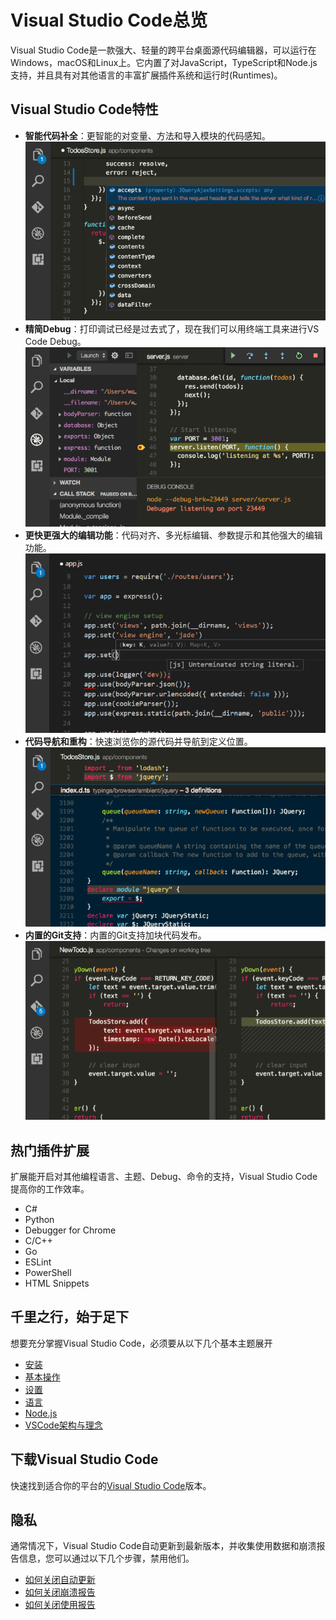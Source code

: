 # Visual Studio Code总览

Visual Studio Code是一款强大、轻量的跨平台桌面源代码编辑器，可以运行在Windows，macOS和Linux上。它内置了对JavaScript，TypeScript和Node.js支持，并且具有对其他语言的丰富扩展插件系统和运行时(Runtimes)。

## Visual Studio Code特性

- **智能代码补全**：更智能的对变量、方法和导入模块的代码感知。![1](../images/md_overview_01.png)
- **精简Debug**：打印调试已经是过去式了，现在我们可以用终端工具来进行VS Code Debug。![2](../images/md_overview_02.png)
- **更快更强大的编辑功能**：代码对齐、多光标编辑、参数提示和其他强大的编辑功能。![3](../images/md_overview_03.png)
- **代码导航和重构**：快速浏览你的源代码并导航到定义位置。![4](../images/md_overview_04.png)
- **内置的Git支持**：内置的Git支持加块代码发布。![5](../images/md_overview_05.png)

## 热门插件扩展

扩展能开启对其他编程语言、主题、Debug、命令的支持，Visual Studio Code提高你的工作效率。

- C#
- Python
- Debugger for Chrome
- C/C++
- Go
- ESLint
- PowerShell
- HTML Snippets

## 千里之行，始于足下

想要充分掌握Visual Studio Code，必须要从以下几个基本主题展开

- [安装](https://code.visualstudio.com/Docs/setup/setup-overview)
- [基本操作](https://code.visualstudio.com/Docs/editor/codebasics)
- [设置](https://code.visualstudio.com/Docs/customization/userandworkspace)
- [语言](https://code.visualstudio.com/Docs/languages/overview)
- [Node.js](https://code.visualstudio.com/Docs/runtimes/nodejs)
- [VSCode架构与理念](https://code.visualstudio.com/Docs/editor/whyvscode)

## 下载Visual Studio Code

快速找到适合你的平台的[Visual Studio Code](https://code.visualstudio.com/download)版本。

## 隐私

通常情况下，Visual Studio Code自动更新到最新版本，并收集使用数据和崩溃报告信息，您可以通过以下几个步骤，禁用他们。

- [如何关闭自动更新](https://code.visualstudio.com/Docs/supporting/faq#_how-do-i-opt-out-of-vs-code-autoupdates)
- [如何关闭崩溃报告](https://code.visualstudio.com/Docs/supporting/faq#_how-to-disable-crash-reporting)
- [如何关闭使用报告](https://code.visualstudio.com/Docs/supporting/faq#_how-to-disable-telemetry-reporting)